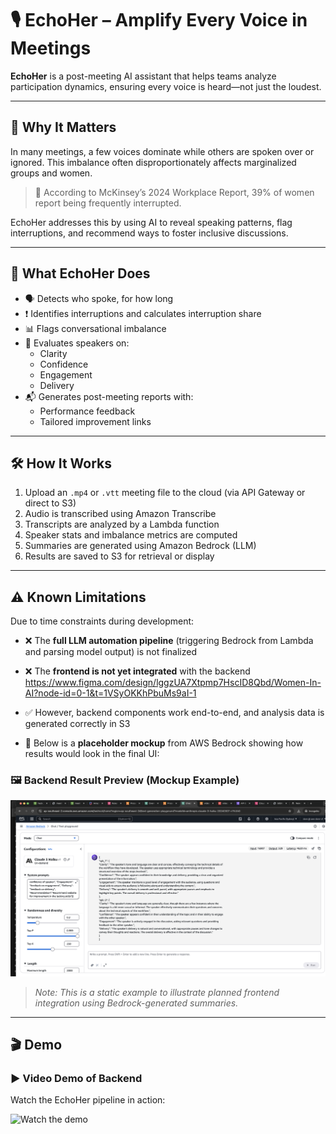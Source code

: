 # 🎙️ EchoHer – Amplify Every Voice in Meetings

**EchoHer** is a post-meeting AI assistant that helps teams analyze participation dynamics, ensuring every voice is heard—not just the loudest.

---

## 🚨 Why It Matters

In many meetings, a few voices dominate while others are spoken over or ignored. This imbalance often disproportionately affects marginalized groups and women.

> 🧩 According to McKinsey’s 2024 Workplace Report, 39% of women report being frequently interrupted.

EchoHer addresses this by using AI to reveal speaking patterns, flag interruptions, and recommend ways to foster inclusive discussions.

---

## 🌟 What EchoHer Does

- 🗣️ Detects who spoke, for how long
- ❗ Identifies interruptions and calculates interruption share
- 📊 Flags conversational imbalance
- 🧠 Evaluates speakers on:
  - Clarity
  - Confidence
  - Engagement
  - Delivery
- 📬 Generates post-meeting reports with:
  - Performance feedback
  - Tailored improvement links

---

## 🛠️ How It Works

1. Upload an `.mp4` or `.vtt` meeting file to the cloud (via API Gateway or direct to S3)
2. Audio is transcribed using Amazon Transcribe
3. Transcripts are analyzed by a Lambda function
4. Speaker stats and imbalance metrics are computed
5. Summaries are generated using Amazon Bedrock (LLM)
6. Results are saved to S3 for retrieval or display

---

## ⚠️ Known Limitations

Due to time constraints during development:

- ❌ The **full LLM automation pipeline** (triggering Bedrock from Lambda and parsing model output) is not finalized
- ❌ The **frontend is not yet integrated** with the backend
  https://www.figma.com/design/lggzUA7Xtpmp7HscID8Qbd/Women-In-AI?node-id=0-1&t=1VSyOKKhPbuMs9aI-1

- ✅ However, backend components work end-to-end, and analysis data is generated correctly in S3
- 📸 Below is a **placeholder mockup** from AWS Bedrock showing how results would look in the final UI:

### 🖼️ Backend Result Preview (Mockup Example)

![Bedrock Output Sample](bedrock-example.png)

> _Note: This is a static example to illustrate planned frontend integration using Bedrock-generated summaries._

---

## 🎬 Demo

### ▶️ Video Demo of Backend

Watch the EchoHer pipeline in action:

![Watch the demo](https://drive.google.com/file/d/13V_OhR3zpR5_0VhU_bckuTTJWkuqv92Q/view?usp=sharing)